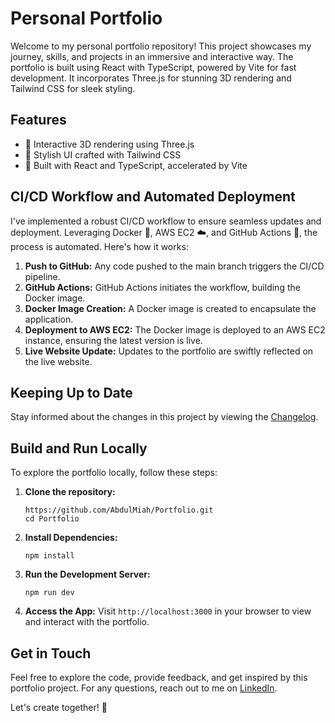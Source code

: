 # Personal Portfolio

Welcome to my personal portfolio repository! This project showcases my journey, skills, and projects in an immersive and interactive way. The portfolio is built using React with TypeScript, powered by Vite for fast development. It incorporates Three.js for stunning 3D rendering and Tailwind CSS for sleek styling.

## Features

- 🚀 Interactive 3D rendering using Three.js
- 💅 Stylish UI crafted with Tailwind CSS
- 🧩 Built with React and TypeScript, accelerated by Vite

## CI/CD Workflow and Automated Deployment

I've implemented a robust CI/CD workflow to ensure seamless updates and deployment. Leveraging Docker 🐳, AWS EC2 ☁️, and GitHub Actions 🚀, the process is automated. Here's how it works:

1. **Push to GitHub:** Any code pushed to the main branch triggers the CI/CD pipeline.
2. **GitHub Actions:** GitHub Actions initiates the workflow, building the Docker image.
3. **Docker Image Creation:** A Docker image is created to encapsulate the application.
4. **Deployment to AWS EC2:** The Docker image is deployed to an AWS EC2 instance, ensuring the latest version is live.
5. **Live Website Update:** Updates to the portfolio are swiftly reflected on the live website.

## Keeping Up to Date

Stay informed about the changes in this project by viewing the [Changelog](CHANGELOG.md).

## Build and Run Locally

To explore the portfolio locally, follow these steps:

1. **Clone the repository:**

   ```
   https://github.com/AbdulMiah/Portfolio.git
   cd Portfolio
   ```

2. **Install Dependencies:**

   ```
   npm install
   ```

3. **Run the Development Server:**

   ```
   npm run dev
   ```

4. **Access the App:**
   Visit `http://localhost:3000` in your browser to view and interact with the portfolio.

## Get in Touch

Feel free to explore the code, provide feedback, and get inspired by this portfolio project. For any questions, reach out to me on [LinkedIn](https://www.linkedin.com/in/abdul-m-miah/).

Let's create together! 🌟

